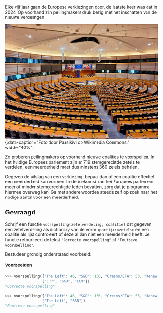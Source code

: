 Elke vijf jaar gaan de Europese verkiezingen door, de laatste keer was dat in 2024. Op voorhand zijn peilingmakers druk bezig met het inschatten van de nieuwe verdelingen.

![Foto door Paasikivi op Wikimedia Commons.](media/parliament.jpeg "Foto door Paasikivi op Wikimedia Commons."){:data-caption="Foto door Paasikivi op Wikimedia Commons." width="40%"}

Zo proberen peilingmakers op voorhand nieuwe coalities te voorspellen. In het huidige Europees parlement zijn er 719 stemgerechtde zetels te verdelen, een meerderheid moet dus minstens 360 zetels behalen.

Gegeven de uitslag van een verkiezing, bepaal dan of een coalitie effectief een meerderheid kan vormen. In de toekomst kan het Europees parlement meer of minder stemgerechtigde leden bevatten, zorg dat je programma hiermee overweg kan. Ga met andere woorden steeds zelf op zoek naar het nodige aantal voor een meerderheid.


## Gevraagd
Schrijf een functie `voorspelling(zetelverdeling, coalitie)` dat gegeven een zetelverdeling als dictionary van de vorm `<partij>:<zetels>` en een coalitie als lijst controleert of deze al dan niet een meerderheid heeft. Je functie retourneert de tekst `"Correcte voorspelling"` of `"Foutieve voorspelling"`.

Bestudeer grondig onderstaand voorbeeld:

#### Voorbeelden

```python
>>> voorspelling({"The Left": 46, "S&D": 136, "Greens/EFA": 53, "Renew": 77, "EPP": 188, "ECR": 78, "Patriots": 84, "ESN": 25, "NI": 32},
                 ["EPP", "S&D", "ECR"])
"Correcte voorspelling"
```

```python
>>> voorspelling({"The Left": 46, "S&D": 136, "Greens/EFA": 53, "Renew": 77, "EPP": 188, "ECR": 78, "Patriots": 84, "ESN": 25, "NI": 32},
                 ["The Left", "S&D"])
"Foutieve voorspelling"
```
